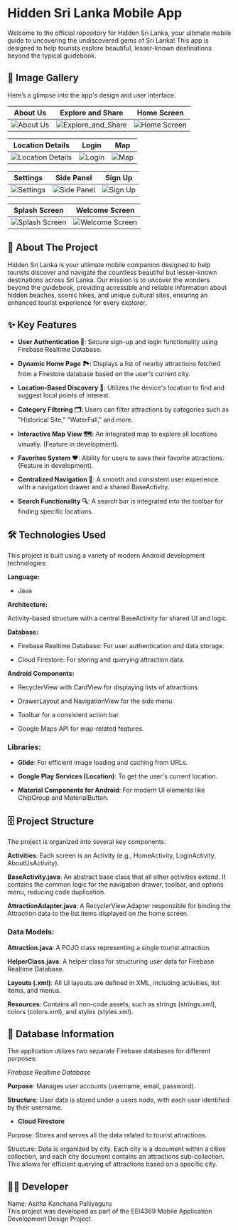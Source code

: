 # Hidden Sri Lanka Mobile App
Welcome to the official repository for Hidden Sri Lanka, your ultimate mobile guide to uncovering the undiscovered gems of Sri Lanka! This app is designed to help tourists explore beautiful, lesser-known destinations beyond the typical guidebook.

## 🎨 Image Gallery
Here’s a glimpse into the app's design and user interface.

| About Us         | Explore and Share          | Home Screen                    |
|------------------|---------------------------|-------------------------------|
| ![About Us](img-Markdown/About_Us.png) | ![Explore_and_Share](img-Markdown/Explor_and_Shere.png) | ![Home Screen](img-Markdown/Hidden_Sri_Lanka_home_screen.png) |

| Location Details         | Login           | Map                       |
|-------------------------|-----------------|---------------------------|
| ![Location Details](img-Markdown/Location_Details.png) | ![Login](img-Markdown/Login.png) | ![Map](img-Markdown/map.png) |

| Settings          | Side Panel           | Sign Up                   |
|-------------------|---------------------|---------------------------|
| ![Settings](img-Markdown/Setings.png) | ![Side Panel](img-Markdown/sidePanel.png) | ![Sign Up](img-Markdown/SinUp.png) |

| Splash Screen           | Welcome Screen          |
|------------------------|------------------------|
| ![Splash Screen](img-Markdown/Splash_Screen.png) | ![Welcome Screen](img-Markdown/Welcome.png) |


## 🎯 About The Project
Hidden Sri Lanka is your ultimate mobile companion designed to help tourists discover and navigate the countless beautiful but lesser-known destinations across Sri Lanka. Our mission is to uncover the wonders beyond the guidebook, providing accessible and reliable information about hidden beaches, scenic hikes, and unique cultural sites, ensuring an enhanced tourist experience for every explorer.

## ✨ Key Features

- **User Authentication 🔑**: Secure sign-up and login functionality using Firebase Realtime Database.

- **Dynamic Home Page 🏞️:** Displays a list of nearby attractions fetched from a Firestore database based on the user's current city.

- **Location-Based Discovery 📍**: Utilizes the device's location to find and suggest local points of interest.

- **Category Filtering 🗂️:** Users can filter attractions by categories such as "Historical Site," "WaterFall," and more.

- **Interactive Map View 🗺️**: An integrated map to explore all locations visually. (Feature in development).

- **Favorites System ❤️**: Ability for users to save their favorite attractions. (Feature in development).

- **Centralized Navigation 🧭**: A smooth and consistent user experience with a navigation drawer and a shared BaseActivity.

- **Search Functionality 🔍**: A search bar is integrated into the toolbar for finding specific locations.

## 🛠️ Technologies Used

This project is built using a variety of modern Android development technologies:

**Language:**

- Java

**Architecture:**

Activity-based structure with a central BaseActivity for shared UI and logic.

**Database:**

- Firebase Realtime Database: For user authentication and data storage.

- Cloud Firestore: For storing and querying attraction data.

**Android Components:**

- RecyclerView with CardView for displaying lists of attractions.

- DrawerLayout and NavigationView for the side menu.

- Toolbar for a consistent action bar.

- Google Maps API for map-related features.

### Libraries:

- **Glide**: For efficient image loading and caching from URLs.

- **Google Play Services (Location)**: To get the user's current location.

- **Material Components for Android**: For modern UI elements like ChipGroup and MaterialButton.

## 🗄️ Project Structure
The project is organized into several key components:

**Activities**: Each screen is an Activity (e.g., HomeActivity, LoginActivity, AboutUsActivity).

**BaseActivity.java**: An abstract base class that all other activities extend. It contains the common logic for the navigation drawer, toolbar, and options menu, reducing code duplication.

**AttractionAdapter.java**: A RecyclerView.Adapter responsible for binding the Attraction data to the list items displayed on the home screen.

### Data Models:

**Attraction.java**: A POJO class representing a single tourist attraction.

**HelperClass.java**: A helper class for structuring user data for Firebase Realtime Database.

**Layouts (.xml)**: All UI layouts are defined in XML, including activities, list items, and menus.

**Resources**: Contains all non-code assets, such as strings (strings.xml), colors (colors.xml), and styles (styles.xml).

## 💾 Database Information
The application utilizes two separate Firebase databases for different purposes:

<i>Firebase Realtime Database</i>

**Purpose**: Manages user accounts (username, email, password).

**Structure**: User data is stored under a users node, with each user identified by their username.

- **Cloud Firestore**

Purpose: Stores and serves all the data related to tourist attractions.

Structure: Data is organized by city. Each city is a document within a cities collection, and each city document contains an attractions sub-collection. This allows for efficient querying of attractions based on a specific city.

## 👨‍💻 Developer
Name: Asitha Kanchana Palliyaguru <br>
This project was developed as part of the EEI4369 Mobile Application Development Design Project.